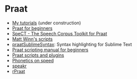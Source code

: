 # Praat

- [My tutorials](https://www.jvcasillas.com/praat/) (under construction)
- [Praat for beginners](https://swphonetics.com/praat/)
- [SpeCT - The Speech Corpus Toolkit for Praat](https://lennes.github.io/spect/)
- [Matt Winn's scripts](http://www.mattwinn.com/praat.html)
- [praatSublimeSyntax](https://github.com/mauriciofigueroa/praatSublimeSyntax): 
Syntax highlighting for Sublime Text
- [Praat scripting manual for beginners](http://www.mauriciofigueroa.cl/04_scripts/Praat_scripting_manual_0.1.8_04.pdf)
- [Praat scripts and plugins](http://praatpfanne.lingphon.net/praat-ressourcen/resources-english/)
- [Phonetics on speed](http://praatscripting.lingphon.net/index.html)
- [speakr](https://github.com/stefanocoretta/speakr)
- [rPraat](https://fu.ff.cuni.cz/praat/rDemo.html)

